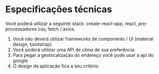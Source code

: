# Especificações técnicas
<!-- A seguir estão descritas as especificações de implementação do frontend da aplicação. -->

<!-- ## :art: Layout -->
<!-- O layout do desafio foi desenvolvido no [Figma](https://www.figma.com/) está disponível nesse [link](https://www.figma.com/).  -->
<!-- Você deve usar este link para visualizar a tela da aplicação e as propriedades dos componentes do layout para guiar a sua implementação. -->

<!-- ## Observações -->
Você poderá utilizar a seguinte stack: create-react-app, react, pre-processadores css, fetch /
axios.
1. Você não deverá utilizar frameworks de components / UI (material design, bootstrap)
2. Você poderá utilizar uma API de clima de sua preferência.
3. Para pegar a geolocalização do endereço você pode usar a api do google.
4. O design da aplicação fica a seu critério.